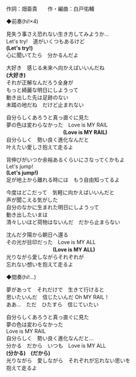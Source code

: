 作詞：畑亜貴　　作・編曲：白戸佑輔  

◆前奏(hi!×4)  

見失う事さえ恐れない生き方してみようか… 　　   
Let's try!　道がいくつもあるけど    
<b>(Let's try!)</b>    
心に聞いてたら　分かるんだよ    
  
大好き　感じる未来へ向かえばいいんだね  
<b>(大好き)</b>  
それが正解なんだろう全身が  　　  
もっと綺麗な明日にしようって    
動き出した先は足跡のない    
未踏の地だね　だけど止まれない    
  
自分らしくあろうと真っ直ぐに見た  
夢の色は変わらなかった　Love is MY RAIL  
 　　　　　　　　　　<b>　(Love is MY RAIL)</b>  
自分らしく　勢い良く進化なんだと  
叶えたい愛しさ抱えて走るよ  
  
背伸びがいつか余裕あるくらいにさなってくかもよ  
Let's jump!  
<b>(Let's jump!)</b>  
足が地上から離れる時には　もう自由知ってるよ  
  
今度はどこだって　気軽に向かえばいいんだと  
声が聞こえる気がした  
自分のなかに生まれた明日にしようって  
動き出したいまは  
清々しいほど荷物はないんだ　だから止まらない  
  
沈んだ夕陽から朝日へ還る  
その光が目印だった　Love is MY ALL  
  　　　　　　　　　<b>(Love is MY ALL)</b>  
光りながら愛しながらそれぞれが  
忘れない想いを抱えて走るよ  
  
◆間奏(hi!…)  
  
夢があって　それだけで　生きて行けると  
思いたいんだ　信じたいんだ Oh MY RAIL！  
ああ…　ただ　ひたすら　信じていたい  
  
自分らしくあろうと真っ直ぐに見た  
夢の色は変わらなかった  
Love is MY RAIL  
自分らしく　勢い良く進化なんだと…  
分かる　だから　いつも　Love is MY ALL  
<b>(分かる)　(だから)</b>    
光りながら　愛しながら　それぞれが忘れない思いを  
抱えて走るよ  
